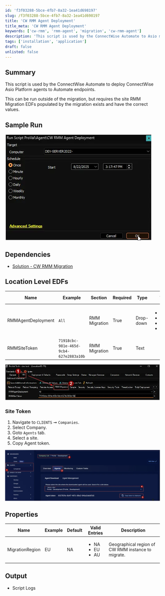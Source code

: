 ```yaml
---
id: 'f3f03288-5bce-4fb7-8a32-1ea41d698197'
slug: /f3f03288-5bce-4fb7-8a32-1ea41d698197
title: 'CW RMM Agent Deployment'
title_meta: 'CW RMM Agent Deployment'
keywords: ['cw-rmm', 'rmm-agent', 'migration', 'cw-rmm-agent']
description: 'This script is used by the ConnectWise Automate to Asio migration integration to deploy ConnectWise Asio Platform agents to Automate endpoints.'
tags: ['installation', 'application']
draft: false
unlisted: false
---
```


## Summary

This script is used by the ConnectWise Automate to deploy ConnectWise Asio Platform agents to Automate endpoints.

This can  be run outside of the migration, but requires the site RMM Migration EDFs populated by the migration exists and have the correct values.

## Sample Run

![Image1](../../../static/img/docs/f3f03288-5bce-4fb7-8a32-1ea41d698197/image1.webp)

## Dependencies

- [Solution - CW RMM Migration](/docs/c8f1104e-7934-408f-a35d-9279a0d5f7e1)

## Location Level EDFs

| Name | Example | Section | Required | Type | Accepted Values | Description |
| ---- | ------- | ------- | -------- | ---- | --------------- | ----------- |
| RMMAgentDeployment | `All` | RMM Migration | True | Drop-down | <ul><li>Not Set</li><li>Workstations</li><li>Servers</li><li>All</li></ul> | Select the operating system to deploy CW RMM agent upon. |
| RMMSiteToken | `71918cbc-981e-465d-9cb4-627e2883a10b` | RMM Migration | True | Text | | CW RMM Agent token for the site. |

![Image2](../../../static/img/docs/f3f03288-5bce-4fb7-8a32-1ea41d698197/image2.webp)

### Site Token

1. Navigate to `CLIENTS` ➞ `Companies`.
2. Select Company.
3. Goto `Agents` tab.
4. Select a site.
5. Copy Agent token.

![Image3](../../../static/img/docs/f3f03288-5bce-4fb7-8a32-1ea41d698197/image3.webp)

## Properties

| Name | Example | Default | Valid Entries | Description |
| ---- | ------- | ------- | ------------- | ----------- |
| MigrationRegion | EU | NA | <ul><li>NA</li><li>EU</li><li>AU</li></ul> | Geographical region of CW RMM instance to migrate. |

## Output

- Script Logs
